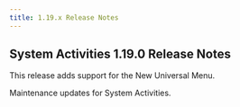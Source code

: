 ```yaml
---
title: 1.19.x Release Notes
---
```

## System Activities 1.19.0 Release Notes

This release adds support for the New Universal Menu.

Maintenance updates for System Activities.

